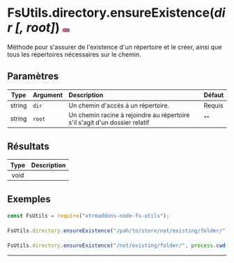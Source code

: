 # FsUtils.directory.ensureExistence(_dir [, root]_) [![en-GB](https://github.com/shim-sao/XtrmAddons-Batch/blob/master/MySQLBatchBackup/images/united-kingdom-flag-icon-16.png)](ensureExistence.fr-FR.md)

Méthode pour s'assurer de l'existence d'un répertoire et le créer, ainsi que tous les répertoires nécessaires sur le chemin.

## Paramètres

| Type   | Argument | Description | Défaut |
|:------:| :--------| :-----------|:-------|
| string | `dir` | Un chemin d'accès à un répertoire. | Requis |
| string | `root` | Un chemin racine à rejoindre au répertoire s'il s'agit d'un dossier relatif | "" |

## Résultats

| Type   | Description |
|:------:| :-----------|
| void | |

## Exemples

```js
const FsUtils = require("xtrmaddons-node-fs-utils");

FsUtils.directory.ensureExistence("/pah/to/store/not/existing/folder/");

FsUtils.directory.ensureExistence("/not/existing/folder/", process.cwd());

```

---